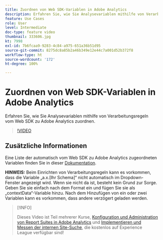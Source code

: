 ```yaml
---
title: Zuordnen von Web SDK-Variablen in Adobe Analytics
description: Erfahren Sie, wie Sie Analysevariablen mithilfe von Verarbeitungsregeln vom Web SDK zu Adobe Analytics zuordnen.
feature: Use Cases
role: User
level: Intermediate
doc-type: feature video
thumbnail: 333606.jpg
kt: 7998
exl-id: 7b6fcaa9-9283-4c84-a975-651a36b51d95
source-git-commit: 8275dc8a85b2a46b349e12e44c7a001d52b372f8
workflow-type: ht
source-wordcount: '172'
ht-degree: 100%

---
```


# Zuordnen von Web SDK-Variablen in Adobe Analytics

Erfahren Sie, wie Sie Analysevariablen mithilfe von Verarbeitungsregeln vom Web SDK zu Adobe Analytics zuordnen.

>[!VIDEO](https://video.tv.adobe.com/v/333606/?quality=12&learn=on)

## Zusätzliche Informationen

Eine Liste der automatisch vom Web SDK zu Adobe Analytics zugeordneten Variablen finden Sie in dieser [Dokumentation](https://experienceleague.adobe.com/docs/experience-platform/edge/data-collection/adobe-analytics/automatically-mapped-vars.html?lang=de).

**HINWEIS:** Beim Einrichten von Verarbeitungsregeln kann es vorkommen, dass die Variable „a.x.[Ihr Schema]“ nicht automatisch im Dropdown-Fenster angezeigt wird. Wenn sie nicht da ist, besteht kein Grund zur Sorge. Geben Sie sie einfach nach dem Format ein und fügen Sie sie als „contextData“-Variable hinzu. Nach dem Hinzufügen von ein oder zwei Variablen kann es vorkommen, dass andere verzögert geladen werden.

>[!INFO]
>
> Dieses Video ist Teil mehrerer Kurse, [Konfiguration und Administration von Report Suites in Adobe Analytics](https://experienceleague.adobe.com/?recommended=Analytics-A-1-2021.1.administration&amp;lang=de) und [Implementieren und Messen der internen Site-Suche](https://experienceleague.adobe.com/?recommended=Analytics-U-1-2021.1.search&amp;lang=de), die kostenlos auf Experience League verfügbar sind!
